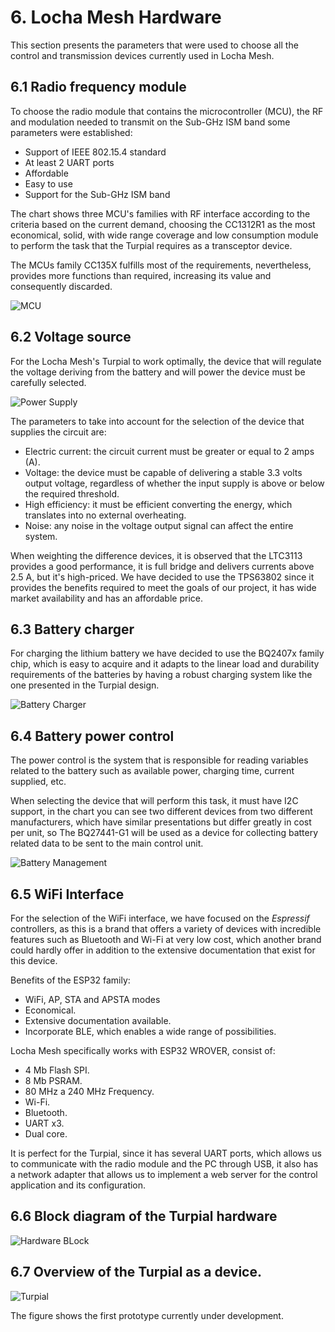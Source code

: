 # 6. Locha Mesh Hardware 
 
This section presents the parameters that were used to choose all the control and transmission devices currently used in Locha Mesh. 

## 6.1 Radio frequency module 

To choose the radio module that contains the microcontroller (MCU), the RF and modulation needed to transmit on the Sub-GHz ISM band some parameters were established:

- Support of IEEE 802.15.4 standard
- At least 2 UART ports
- Affordable
- Easy to use 
- Support for the Sub-GHz ISM band

The chart shows three MCU's families with RF interface according to the criteria based on the current demand, choosing the CC1312R1 as the most economical, solid, with wide range coverage and low consumption module to perform the task  that the Turpial requires as a transceptor device. 

The MCUs family CC135X fulfills most of the requirements, nevertheless, provides more functions than required, increasing its value and consequently discarded.

![MCU](../pics/RF-selection.svg)

## 6.2 Voltage source

For the Locha Mesh's Turpial to work optimally, the device that will regulate the voltage deriving from the battery and will power the device must be carefully selected. 

![Power Supply](../pics/powerSupply-selection.svg)

The parameters to take into account for the selection of the device that supplies the circuit are: 
- Electric current: the circuit current must be greater or equal to 2 amps (A). 
- Voltage: the device must be capable of delivering a stable 3.3 volts output voltage, regardless of whether the input supply is above or below the required threshold. 
- High efficiency: it must be efficient converting the energy, which translates into no external overheating.
- Noise: any noise in the voltage output signal can affect the entire system. 

When weighting the difference devices, it is observed that the LTC3113 provides a good performance, it is full bridge and delivers currents above 2.5 A, but it's high-priced. We have decided to use the TPS63802 since it provides the benefits required to meet the goals of our project, it has wide market availability and has an affordable price.  

## 6.3 Battery charger

For charging the lithium battery we have decided to use the BQ2407x family chip, which is easy to acquire and it adapts to the linear load and durability requirements of the batteries by having a robust charging system like the one presented in the Turpial design.

![Battery Charger](../pics/BatteryChargerSelection.svg)

## 6.4 Battery power control 

The power control is the system that is responsible for reading variables related to the battery such as available power, charging time, current supplied, etc. 

When selecting the device that will perform this task, it must have I2C support, in the chart you can see two different devices from two different manufacturers, which have similar presentations but differ greatly in cost per unit, so The BQ27441-G1 will be used as a device for collecting battery related data to be sent to the main control unit.

![Battery Management](../pics/BatteryManagementSystem-selection.svg)

## 6.5 WiFi Interface

For the selection of the WiFi interface, we have focused on the  _Espressif_ controllers, as this is a brand that offers a variety of devices with incredible features such as Bluetooth and Wi-Fi at very low cost, which another brand could hardly offer in addition to the extensive documentation that exist for this device. 

Benefits of the ESP32 family:
- WiFi, AP, STA and APSTA modes
- Economical.
- Extensive documentation available.
- Incorporate BLE, which enables a wide range of possibilities. 

Locha Mesh specifically works with ESP32 WROVER, consist of:
- 4 Mb Flash SPI.
- 8 Mb PSRAM.
- 80 MHz a 240 MHz Frequency. 
- Wi-Fi.
- Bluetooth.
- UART x3.
- Dual core.

It is perfect for the Turpial, since it has several UART ports, which allows us to communicate with the radio module and the PC through USB, it also has a network adapter that allows us to implement a web server for the control application and its configuration. 

## 6.6 Block diagram of the Turpial hardware 

![Hardware BLock](../pics/Hardware-Block.svg)

## 6.7 Overview of the Turpial as a device.

![Turpial](../pics/turpial.svg)

The figure shows the first prototype currently under development. 
